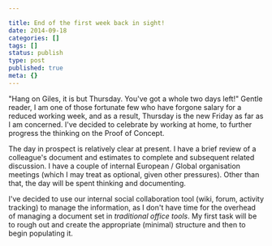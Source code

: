 ```yaml
---

title: End of the first week back in sight!
date: 2014-09-18
categories: []
tags: []
status: publish
type: post
published: true
meta: {}
---
```


"Hang on Giles, it is but Thursday. You've got a whole two days left!"
Gentle reader, I am one of those fortunate few who have forgone salary for a
reduced working week, and as a result, Thursday is the new Friday as far as I
am concerned. I've decided to celebrate by working at home, to further progress
the thinking on the Proof of Concept.

<!-- more -->

The day in prospect is relatively clear at present. I have a brief review of a
colleague's document and estimates to complete and subsequent related
discussion. I have a couple of internal European / Global organisation
meetings (which I may treat as optional, given other pressures). Other than
that, the day will be spent thinking and documenting.

I've decided to use our internal social collaboration tool (wiki, forum,
activity tracking) to manage the information, as I don't have time for the
overhead of managing a document set in _traditional office tools_.
My first task will be to rough out and create the appropriate (minimal)
structure and then to begin populating it.
